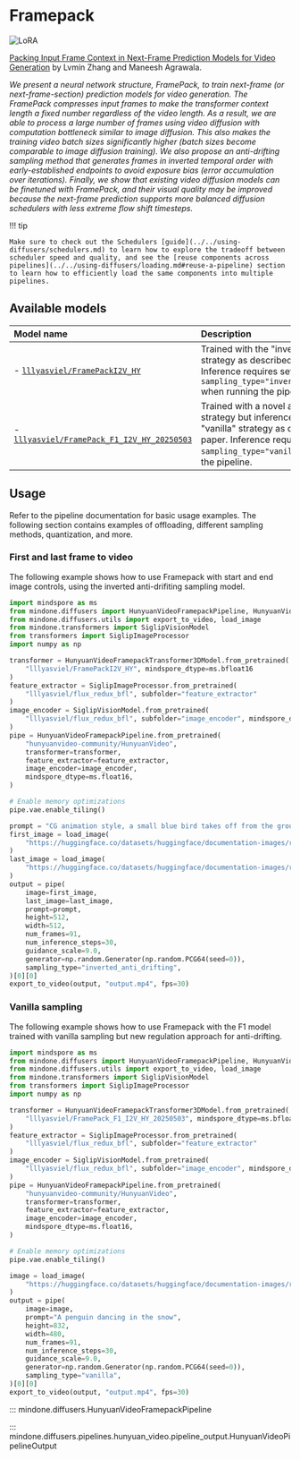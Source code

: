 <!-- Copyright 2025 The HuggingFace Team. All rights reserved.
#
# Licensed under the Apache License, Version 2.0 (the "License");
# you may not use this file except in compliance with the License.
# You may obtain a copy of the License at
#
#     http://www.apache.org/licenses/LICENSE-2.0
#
# Unless required by applicable law or agreed to in writing, software
# distributed under the License is distributed on an "AS IS" BASIS,
# WITHOUT WARRANTIES OR CONDITIONS OF ANY KIND, either express or implied.
# See the License for the specific language governing permissions and
# limitations under the License. -->

# Framepack

<div class="flex flex-wrap space-x-1">
  <img alt="LoRA" src="https://img.shields.io/badge/LoRA-d8b4fe?style=flat"/>
</div>

[Packing Input Frame Context in Next-Frame Prediction Models for Video Generation](https://huggingface.co/papers/2504.12626) by Lvmin Zhang and Maneesh Agrawala.

*We present a neural network structure, FramePack, to train next-frame (or next-frame-section) prediction models for video generation. The FramePack compresses input frames to make the transformer context length a fixed number regardless of the video length. As a result, we are able to process a large number of frames using video diffusion with computation bottleneck similar to image diffusion. This also makes the training video batch sizes significantly higher (batch sizes become comparable to image diffusion training). We also propose an anti-drifting sampling method that generates frames in inverted temporal order with early-established endpoints to avoid exposure bias (error accumulation over iterations). Finally, we show that existing video diffusion models can be finetuned with FramePack, and their visual quality may be improved because the next-frame prediction supports more balanced diffusion schedulers with less extreme flow shift timesteps.*

!!! tip

    Make sure to check out the Schedulers [guide](../../using-diffusers/schedulers.md) to learn how to explore the tradeoff between scheduler speed and quality, and see the [reuse components across pipelines](../../using-diffusers/loading.md#reuse-a-pipeline) section to learn how to efficiently load the same components into multiple pipelines.

## Available models

| Model name                                                                                                    | Description                                                                                                                                                                                             |
|:--------------------------------------------------------------------------------------------------------------|:--------------------------------------------------------------------------------------------------------------------------------------------------------------------------------------------------------|
| - [`lllyasviel/FramePackI2V_HY`](https://huggingface.co/lllyasviel/FramePackI2V_HY)                           | Trained with the "inverted anti-drifting" strategy as described in the paper. Inference requires setting `sampling_type="inverted_anti_drifting"` when running the pipeline.                            |
| - [`lllyasviel/FramePack_F1_I2V_HY_20250503`](https://huggingface.co/lllyasviel/FramePack_F1_I2V_HY_20250503) | Trained with a novel anti-drifting strategy but inference is performed in "vanilla" strategy as described in the paper. Inference requires setting `sampling_type="vanilla"` when running the pipeline. |

## Usage

Refer to the pipeline documentation for basic usage examples. The following section contains examples of offloading, different sampling methods, quantization, and more.

### First and last frame to video

The following example shows how to use Framepack with start and end image controls, using the inverted anti-drifiting sampling model.

```python
import mindspore as ms
from mindone.diffusers import HunyuanVideoFramepackPipeline, HunyuanVideoFramepackTransformer3DModel
from mindone.diffusers.utils import export_to_video, load_image
from mindone.transformers import SiglipVisionModel
from transformers import SiglipImageProcessor
import numpy as np

transformer = HunyuanVideoFramepackTransformer3DModel.from_pretrained(
    "lllyasviel/FramePackI2V_HY", mindspore_dtype=ms.bfloat16
)
feature_extractor = SiglipImageProcessor.from_pretrained(
    "lllyasviel/flux_redux_bfl", subfolder="feature_extractor"
)
image_encoder = SiglipVisionModel.from_pretrained(
    "lllyasviel/flux_redux_bfl", subfolder="image_encoder", mindspore_dtype=ms.float16
)
pipe = HunyuanVideoFramepackPipeline.from_pretrained(
    "hunyuanvideo-community/HunyuanVideo",
    transformer=transformer,
    feature_extractor=feature_extractor,
    image_encoder=image_encoder,
    mindspore_dtype=ms.float16,
)

# Enable memory optimizations
pipe.vae.enable_tiling()

prompt = "CG animation style, a small blue bird takes off from the ground, flapping its wings. The bird's feathers are delicate, with a unique pattern on its chest. The background shows a blue sky with white clouds under bright sunshine. The camera follows the bird upward, capturing its flight and the vastness of the sky from a close-up, low-angle perspective."
first_image = load_image(
    "https://huggingface.co/datasets/huggingface/documentation-images/resolve/main/diffusers/flf2v_input_first_frame.png"
)
last_image = load_image(
    "https://huggingface.co/datasets/huggingface/documentation-images/resolve/main/diffusers/flf2v_input_last_frame.png"
)
output = pipe(
    image=first_image,
    last_image=last_image,
    prompt=prompt,
    height=512,
    width=512,
    num_frames=91,
    num_inference_steps=30,
    guidance_scale=9.0,
    generator=np.random.Generator(np.random.PCG64(seed=0)),
    sampling_type="inverted_anti_drifting",
)[0][0]
export_to_video(output, "output.mp4", fps=30)
```

### Vanilla sampling

The following example shows how to use Framepack with the F1 model trained with vanilla sampling but new regulation approach for anti-drifting.

```python
import mindspore as ms
from mindone.diffusers import HunyuanVideoFramepackPipeline, HunyuanVideoFramepackTransformer3DModel
from mindone.diffusers.utils import export_to_video, load_image
from mindone.transformers import SiglipVisionModel
from transformers import SiglipImageProcessor
import numpy as np

transformer = HunyuanVideoFramepackTransformer3DModel.from_pretrained(
    "lllyasviel/FramePack_F1_I2V_HY_20250503", mindspore_dtype=ms.bfloat16
)
feature_extractor = SiglipImageProcessor.from_pretrained(
    "lllyasviel/flux_redux_bfl", subfolder="feature_extractor"
)
image_encoder = SiglipVisionModel.from_pretrained(
    "lllyasviel/flux_redux_bfl", subfolder="image_encoder", mindspore_dtype=ms.float16
)
pipe = HunyuanVideoFramepackPipeline.from_pretrained(
    "hunyuanvideo-community/HunyuanVideo",
    transformer=transformer,
    feature_extractor=feature_extractor,
    image_encoder=image_encoder,
    mindspore_dtype=ms.float16,
)

# Enable memory optimizations
pipe.vae.enable_tiling()

image = load_image(
    "https://huggingface.co/datasets/huggingface/documentation-images/resolve/main/diffusers/penguin.png"
)
output = pipe(
    image=image,
    prompt="A penguin dancing in the snow",
    height=832,
    width=480,
    num_frames=91,
    num_inference_steps=30,
    guidance_scale=9.0,
    generator=np.random.Generator(np.random.PCG64(seed=0)),
    sampling_type="vanilla",
)[0][0]
export_to_video(output, "output.mp4", fps=30)
```

::: mindone.diffusers.HunyuanVideoFramepackPipeline

::: mindone.diffusers.pipelines.hunyuan_video.pipeline_output.HunyuanVideoPipelineOutput


